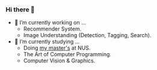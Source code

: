 ### Hi there 👋

<!--
**dangkhoasdc/dangkhoasdc** is a ✨ _special_ ✨ repository because its `README.md` (this file) appears on your GitHub profile.

Here are some ideas to get you started:


- 👯 I’m looking to collaborate on ...
- 🤔 I’m looking for help with ...
- 💬 Ask me about ...
- 📫 How to reach me: ...
- 😄 Pronouns: ...
- ⚡ Fun fact: ...
-->

- 🔭 I’m currently working on ...
   * Recommender System.
   * Image Understanding (Detection, Tagging, Search).
- 🌱 I’m currently studying  ...
  * Doing [my master's](https://www.comp.nus.edu.sg/programmes/pg/mai/) at NUS.
  * The Art of Computer Programming. 
  * Computer Vision & Graphics.
